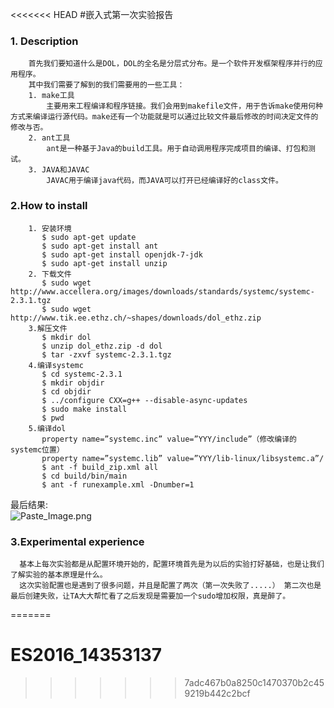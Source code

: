 <<<<<<< HEAD
#嵌入式第一次实验报告

###  1. Description
        首先我们要知道什么是DOL，DOL的全名是分层式分布。是一个软件开发框架程序并行的应用程序。
        其中我们需要了解到的我们需要用的一些工具：
        1. make工具
            主要用来工程编译和程序链接。我们会用到makefile文件，用于告诉make使用何种方式来编译运行源代码。make还有一个功能就是可以通过比较文件最后修改的时间决定文件的修改与否。
        2. ant工具
            ant是一种基于Java的build工具。用于自动调用程序完成项目的编译、打包和测试。
        3. JAVA和JAVAC
            JAVAC用于编译java代码，而JAVA可以打开已经编译好的class文件。
###  2.How to install
        1. 安装环境
           $ sudo apt-get update
           $ sudo apt-get install ant
           $ sudo apt-get install openjdk-7-jdk
           $ sudo apt-get install unzip
        2. 下载文件
           $ sudo wget http://www.accellera.org/images/downloads/standards/systemc/systemc-2.3.1.tgz
           $ sudo wget http://www.tik.ee.ethz.ch/~shapes/downloads/dol_ethz.zip
        3.解压文件
           $ mkdir dol
           $ unzip dol_ethz.zip -d dol
           $ tar -zxvf systemc-2.3.1.tgz
        4.编译systemc
           $ cd systemc-2.3.1
           $ mkdir objdir
           $ cd objdir
           $ ../configure CXX=g++ --disable-async-updates
           $ sudo make install
           $ pwd
        5.编译dol
           property name=”systemc.inc” value=”YYY/include”（修改编译的systemc位置）
           property name=”systemc.lib” value=”YYY/lib-linux/libsystemc.a”/
           $ ant -f build_zip.xml all
           $ cd build/bin/main
           $ ant -f runexample.xml -Dnumber=1

最后结果:           
![Paste_Image.png](http://upload-images.jianshu.io/upload_images/3162604-62c6484c40638da7.png?imageMogr2/auto-orient/strip%7CimageView2/2/w/1240)


###  3.Experimental experience
      基本上每次实验都是从配置环境开始的，配置环境首先是为以后的实验打好基础，也是让我们了解实验的基本原理是什么。
      这次实验配置也是遇到了很多问题，并且是配置了两次（第一次失败了.....） 第二次也是最后创建失败，让TA大大帮忙看了之后发现是需要加一个sudo增加权限，真是醉了。
=======
# ES2016_14353137
>>>>>>> 7adc467b0a8250c1470370b2c459219b442c2bcf
